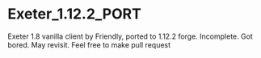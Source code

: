 # Exeter_1.12.2_PORT
Exeter 1.8 vanilla client by Friendly, ported to 1.12.2 forge. Incomplete. Got bored. May revisit. Feel free to make pull request 
